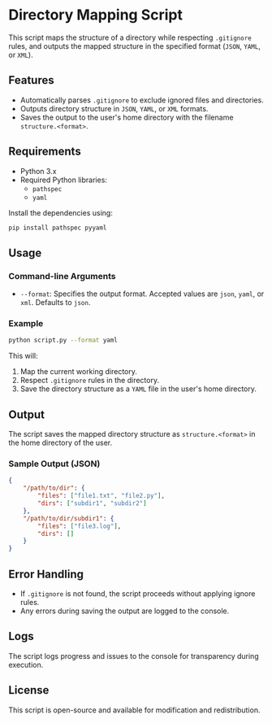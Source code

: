 # Directory Mapping Script

This script maps the structure of a directory while respecting `.gitignore` rules, and outputs the mapped structure in the specified format (`JSON`, `YAML`, or `XML`).

## Features
- Automatically parses `.gitignore` to exclude ignored files and directories.
- Outputs directory structure in `JSON`, `YAML`, or `XML` formats.
- Saves the output to the user's home directory with the filename `structure.<format>`.

## Requirements
- Python 3.x
- Required Python libraries:
  - `pathspec`
  - `yaml`

Install the dependencies using:
```bash
pip install pathspec pyyaml
```

## Usage
### Command-line Arguments
- `--format`: Specifies the output format. Accepted values are `json`, `yaml`, or `xml`. Defaults to `json`.

### Example
```bash
python script.py --format yaml
```
This will:
1. Map the current working directory.
2. Respect `.gitignore` rules in the directory.
3. Save the directory structure as a `YAML` file in the user's home directory.

## Output
The script saves the mapped directory structure as `structure.<format>` in the home directory of the user.

### Sample Output (JSON)
```json
{
    "/path/to/dir": {
        "files": ["file1.txt", "file2.py"],
        "dirs": ["subdir1", "subdir2"]
    },
    "/path/to/dir/subdir1": {
        "files": ["file3.log"],
        "dirs": []
    }
}
```

## Error Handling
- If `.gitignore` is not found, the script proceeds without applying ignore rules.
- Any errors during saving the output are logged to the console.

## Logs
The script logs progress and issues to the console for transparency during execution.

## License
This script is open-source and available for modification and redistribution.

